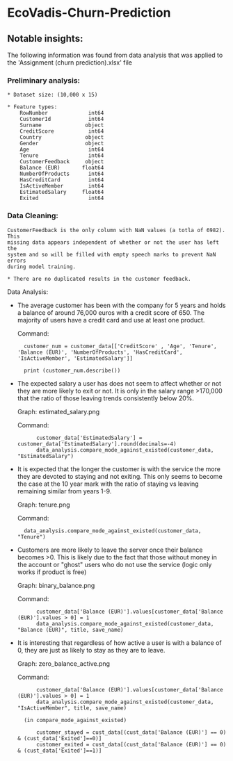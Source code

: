 # EcoVadis-Churn-Prediction
 
## Notable insights:
The following information was found from data analysis that was applied to the 'Assignment (churn prediction).xlsx' file

 ### Preliminary analysis:
    * Dataset size: (10,000 x 15)

    * Feature types:
        RowNumber             int64
        CustomerId            int64
        Surname              object
        CreditScore           int64
        Country              object
        Gender               object
        Age                   int64
        Tenure                int64
        CustomerFeedback     object
        Balance (EUR)       float64
        NumberOfProducts      int64
        HasCreditCard         int64
        IsActiveMember        int64
        EstimatedSalary     float64
        Exited                int64

### Data Cleaning:

    CustomerFeedback is the only column with NaN values (a totla of 6982). This 
    missing data appears independent of whether or not the user has left the 
    system and so will be filled with empty speech marks to prevent NaN errors
    during model training. 

    * There are no duplicated results in the customer feedback. 

Data Analysis:

* The average customer has been with the company for 5 years and holds a 
    balance of around 76,000 euros with a credit score of 650. The majority of 
    users have a credit card and use at least one product. 

    Command:

        customer_num = customer_data[['CreditScore' , 'Age', 'Tenure', 'Balance (EUR)', 'NumberOfProducts', 'HasCreditCard', 'IsActiveMember', 'EstimatedSalary']]
        
        print (customer_num.describe())
    
* The expected salary a user has does not seem to affect whether or not they 
    are more likely to exit or not. It is only in the salary range >170,000 that 
    the ratio of those leaving trends consistently below 20%. 
   
    Graph: estimated_salary.png
    
    Command: 
            
            customer_data['EstimatedSalary'] = customer_data['EstimatedSalary'].round(decimals=-4)
            data_analysis.compare_mode_against_existed(customer_data, "EstimatedSalary")


* It is expected that the longer the customer is with the service the more
    they are devoted to staying and not exiting. This only seems to become
    the case at the 10 year mark with the ratio of staying vs leaving
    remaining similar from years 1-9. 
    
    Graph: tenure.png
    
    Command: 
        
        data_analysis.compare_mode_against_existed(customer_data, "Tenure")

* Customers are more likely to leave the server once their balance becomes >0. This is 
        likely due to the fact that those without money in the account or "ghost" users who
        do not use the service (logic only works if product is free)
        
    Graph: binary_balance.png
        
    Command:
            
            customer_data['Balance (EUR)'].values[customer_data['Balance (EUR)'].values > 0] = 1
            data_analysis.compare_mode_against_existed(customer_data, "Balance (EUR)", title, save_name)

* It is interesting that regardless of how active a user is with a balance of 0, they are just as
        likely to stay as they are to leave. 
        
    Graph:        zero_balance_active.png
    
    Command:
    
            customer_data['Balance (EUR)'].values[customer_data['Balance (EUR)'].values > 0] = 1
            data_analysis.compare_mode_against_existed(customer_data, "IsActiveMember", title, save_name)

        (in compare_mode_against_existed)

            customer_stayed = cust_data[(cust_data['Balance (EUR)'] == 0) & (cust_data['Exited']==0)]
            customer_exited = cust_data[(cust_data['Balance (EUR)'] == 0) & (cust_data['Exited']==1)]